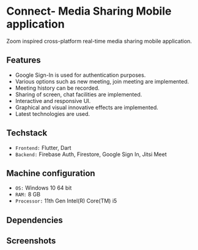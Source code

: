 # Connect- Media Sharing Mobile application

Zoom inspired cross-platform real-time media sharing mobile application. 

## Features
- Google Sign-In is used for authentication purposes.
- Various options such as new meeting, join meeting are implemented.
- Meeting history can be recorded.
- Sharing of screen, chat facilities are implemented.
- Interactive and responsive UI.
- Graphical and visual innovative effects are implemented.
- Latest technologies are used.

## Techstack
- `Frontend:` Flutter, Dart
- `Backend:` Firebase Auth, Firestore, Google Sign In, Jitsi Meet

## Machine configuration
- `OS:` Windows 10 64 bit
- `RAM:` 8 GB 
- `Processor:` 11th Gen Intel(R) Core(TM) i5

## Dependencies

## Screenshots
